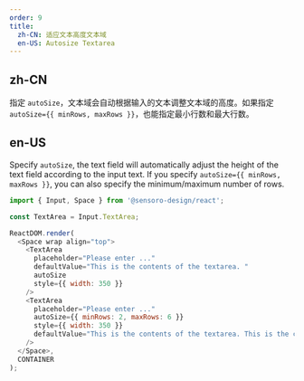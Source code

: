 ```yaml
---
order: 9
title:
  zh-CN: 适应文本高度文本域
  en-US: Autosize Textarea
---
```


## zh-CN

指定 `autoSize`，文本域会自动根据输入的文本调整文本域的高度。如果指定`autoSize={{ minRows, maxRows }}`，也能指定最小行数和最大行数。

## en-US

Specify `autoSize`, the text field will automatically adjust the height of the text field according to the input text. If you specify `autoSize={{ minRows, maxRows }}`, you can also specify the minimum/maximum number of rows.

```js
import { Input, Space } from '@sensoro-design/react';

const TextArea = Input.TextArea;

ReactDOM.render(
  <Space wrap align="top">
    <TextArea
      placeholder="Please enter ..."
      defaultValue="This is the contents of the textarea. "
      autoSize
      style={{ width: 350 }}
    />
    <TextArea
      placeholder="Please enter ..."
      autoSize={{ minRows: 2, maxRows: 6 }}
      style={{ width: 350 }}
      defaultValue="This is the contents of the textarea. This is the contents of the textarea. This is the contents of the textarea. "
    />
  </Space>,
  CONTAINER
);
```
